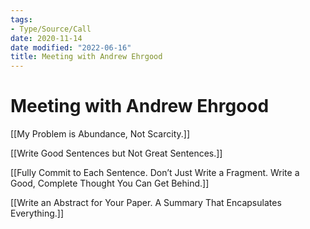 ```yaml
---
tags:
- Type/Source/Call
date: 2020-11-14
date modified: "2022-06-16"
title: Meeting with Andrew Ehrgood
---
```


# Meeting with Andrew Ehrgood
[[My Problem is Abundance, Not Scarcity.]]

[[Write Good Sentences but Not Great Sentences.]]

[[Fully Commit to Each Sentence. Don’t Just Write a Fragment. Write a Good, Complete Thought You Can Get Behind.]]

[[Write an Abstract for Your Paper. A Summary That Encapsulates Everything.]]
